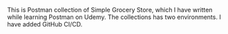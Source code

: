 This is Postman collection of Simple Grocery Store, which I have written while learning Postman on Udemy.
The collections has two environments. I have added GitHub CI/CD.
